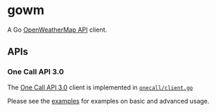 # gowm

A Go [OpenWeatherMap API](https://openweathermap.org/api) client.

## APIs

### One Call API 3.0

The [One Call API 3.0](https://openweathermap.org/api/one-call-3) client is implemented in [`onecall/client.go`](./onecall/client.go)

Please see the [examples](./examples/) for examples on basic and advanced usage.
